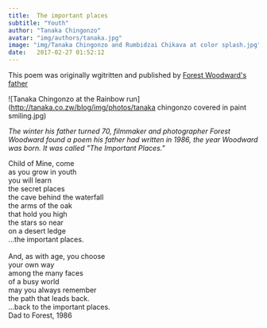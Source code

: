 ```yaml
---
title:  The important places
subtitle: "Youth"
author: "Tanaka Chingonzo"
avatar: "img/authors/tanaka.jpg"
image: "img/Tanaka Chingonzo and Rumbidzai Chikava at color splash.jpg"
date:   2017-02-27 01:52:12
---
```

This poem was originally wgitritten and published by [Forest Woodward's father](https://www.artifactuprising.com/the-important-places)


![Tanaka Chingonzo at the Rainbow run](http://tanaka.co.zw/blog/img/photos/tanaka chingonzo covered in paint smiling.jpg)

*The winter his father turned 70, filmmaker and photographer Forest Woodward found a poem his father had written in 1986, the year Woodward was born. It was called "The Important Places."*

Child of Mine, come<br>
as you grow in youth<br>
you will learn<br>
the secret places<br>
the cave behind the waterfall<br>
the arms of the oak<br>
that hold you high<br>
the stars so near<br>
on a desert ledge<br>
...the important places.<br>
<br>
And, as with age, you choose<br>
your own way<br>
among the many faces<br>
of a busy world<br>
may you always remember<br>
the path that leads back.<br>
...back to the important places.<br>
Dad to Forest, 1986<br>
